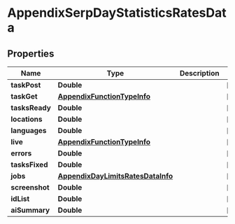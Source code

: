 

# AppendixSerpDayStatisticsRatesData


## Properties

| Name | Type | Description | Notes |
|------------ | ------------- | ------------- | -------------|
|**taskPost** | **Double** |  |  [optional] |
|**taskGet** | [**AppendixFunctionTypeInfo**](AppendixFunctionTypeInfo.md) |  |  [optional] |
|**tasksReady** | **Double** |  |  [optional] |
|**locations** | **Double** |  |  [optional] |
|**languages** | **Double** |  |  [optional] |
|**live** | [**AppendixFunctionTypeInfo**](AppendixFunctionTypeInfo.md) |  |  [optional] |
|**errors** | **Double** |  |  [optional] |
|**tasksFixed** | **Double** |  |  [optional] |
|**jobs** | [**AppendixDayLimitsRatesDataInfo**](AppendixDayLimitsRatesDataInfo.md) |  |  [optional] |
|**screenshot** | **Double** |  |  [optional] |
|**idList** | **Double** |  |  [optional] |
|**aiSummary** | **Double** |  |  [optional] |



